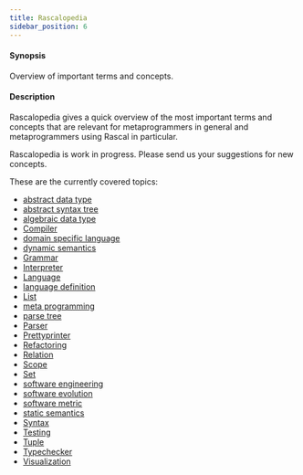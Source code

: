 ```yaml
---
title: Rascalopedia
sidebar_position: 6
---
```


#### Synopsis

Overview of important terms and concepts.

#### Description

Rascalopedia gives a quick overview of the most important terms and concepts
that are relevant for metaprogrammers in general and metaprogrammers using Rascal in particular.

Rascalopedia is work in progress. Please send us your suggestions for new concepts.

These are the currently covered topics:

* [abstract data type](../Rascalopedia/AbstractDataType/index.md)
* [abstract syntax tree](../Rascalopedia/AbstractSyntaxTree/index.md)
* [algebraic data type](../Rascalopedia/AlgebraicDataType/index.md)
* [Compiler](../Rascalopedia/Compiler/index.md)
* [domain specific language](../Rascalopedia/DomainSpecificLanguage/index.md)
* [dynamic semantics](../Rascalopedia/DynamicSemantics/index.md)
* [Grammar](../Rascalopedia/Grammar/index.md)
* [Interpreter](../Rascalopedia/Interpreter/index.md)
* [Language](../Rascalopedia/Language/index.md)
* [language definition](../Rascalopedia/LanguageDefinition/index.md)
* [List](../Rascalopedia/List/index.md)
* [meta programming](../Rascalopedia/MetaProgramming/index.md)
* [parse tree](../Rascalopedia/ParseTree/index.md)
* [Parser](../Rascalopedia/Parser/index.md)
* [Prettyprinter](../Rascalopedia/Prettyprinter/index.md)
* [Refactoring](../Rascalopedia/Refactoring/index.md)
* [Relation](../Rascalopedia/Relation/index.md)
* [Scope](../Rascalopedia/Scope/index.md)
* [Set](../Rascalopedia/Set/index.md)
* [software engineering](../Rascalopedia/SoftwareEngineering/index.md)
* [software evolution](../Rascalopedia/SoftwareEvolution/index.md)
* [software metric](../Rascalopedia/SoftwareMetric/index.md)
* [static semantics](../Rascalopedia/StaticSemantics/index.md)
* [Syntax](../Rascalopedia/Syntax/index.md)
* [Testing](../Rascalopedia/Testing/index.md)
* [Tuple](../Rascalopedia/Tuple/index.md)
* [Typechecker](../Rascalopedia/Typechecker/index.md)
* [Visualization](../Rascalopedia/Visualization/index.md)


